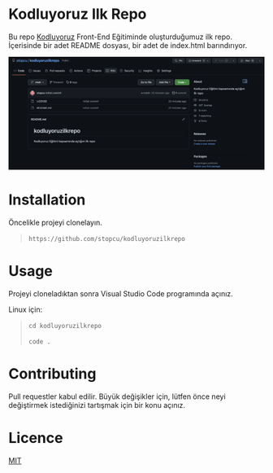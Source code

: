 # Kodluyoruz Ilk Repo
Bu repo [Kodluyoruz](https://www.kodluyoruz.org) Front-End Eğitiminde oluşturduğumuz ilk repo. İçerisinde bir adet README dosyası, bir adet de index.html barındırıyor.

![](ProjectImage.png)

# Installation
Öncelikle projeyi clonelayın. 
>`https://github.com/stopcu/kodluyoruzilkrepo`

# Usage
Projeyi cloneladıktan sonra Visual Studio Code programında açınız.

Linux için: 
>`cd kodluyoruzilkrepo`
>
>`code .`

# Contributing
Pull requestler kabul edilir. Büyük değişikler için, lütfen önce neyi değiştirmek istediğinizi tartışmak için bir konu açınız.

# Licence

[MIT](LICENSE)

